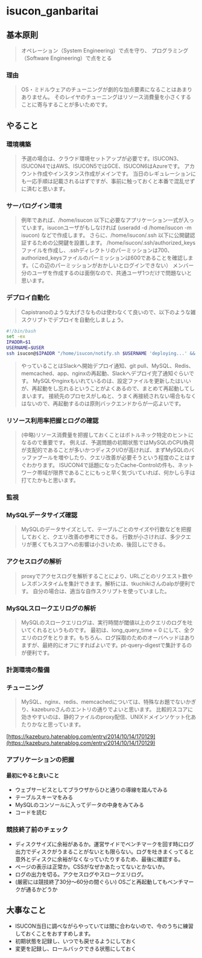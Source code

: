# isucon_ganbaritai

## 基本原則
> オペレーション（System Engineering）で点を守り、 プログラミング（Software Engineering）で点をとる

### 理由

> OS・ミドルウェアのチューニングが劇的な加点要素になることはあまりありません。 そのレイヤのチューニングはリソース消費量を小さくすることに寄与することが多いためです。

## やること

### 環境構築

> 予選の場合は、クラウド環境セットアップが必要です。ISUCON3、ISUCON4ではAWS、ISUCON5ではGCE、ISUCON6はAzureです。 アカウント作成やインスタンス作成がメインです。 当日のレギュレーションにも一応手順は記載されるはずですが、事前に触っておくと本番で混乱せずに済むと思います。

### サーバログイン環境

> 例年であれば、/home/isucon 以下に必要なアプリケーション一式が入っています。isuconユーザがもしなければ (useradd -d /home/isucon -m isucon) などで作成します。 さらに、/home/isucon/.ssh 以下に公開鍵認証するための公開鍵を設置します。 /home/isucon/.ssh/authorized_keysファイルを作成し、.sshディレクトリのパーミッションは700、authorized_keysファイルのパーミッションは600であることを確認します。（この辺のパーミッションがおかしいとログインできない） メンバー分のユーザを作成するのは面倒なので、共通ユーザ1つだけで問題ないと思います。

### デプロイ自動化

> Capistranoのような大げさなものは使わなくて良いので、以下のような雑スクリプトでデプロイを自動化しましょう。

```sh
#!/bin/bash
set -ex
IPADDR=$1
USERNAME=$USER
ssh isucon@$IPADDR "/home/isucon/notify.sh $USERNAME 'deploying...' && cd /home/isucon/deploy && git pull && ~/.local/perl/bin/carton install && sudo systemctl restart mysql && sudo service memcached restart && sudo systemctl restart isuxi.perl && sudo systemctl restart nginx && sudo sysctl -p && /home/isucon/notify.sh $USERNAME 'deploy done'"
```

> やっていることはSlackへ開始デプロイ通知、git pull、MySQL、Redis、memcached、app、nginxの再起動、Slackへデプロイ完了通知ぐらいです。 MySQLやnginxもいれているのは、設定ファイルを更新したはいいが、再起動をし忘れるということがよくあるので、まとめて再起動してしまいます。 接続先のプロセスがしぬと、うまく再接続されない場合もなくはないので、再起動するのは原則バックエンドからが一応よいです。

### リソース利用率把握とログの確認

> (中略)リソース消費量を把握しておくことはボトルネック特定のヒントになるので重要です。 例えば、予選問題の初期状態ではMySQLのCPU負荷が支配的であることが多いかつディスクI/Oが高ければ、まずMySQLのバッファプールを増やしたり、クエリ改善が必要そうという程度のことはすぐわかります。 ISUCON4で話題になったCache-Controlの件も、ネットワーク帯域が限界であることにもっと早く気づいていれば、何かしら手は打てたかもと思います。

### 監視

### MySQLデータサイズ確認

> MySQLのデータサイズとして、テーブルごとのサイズや行数などを把握しておくと、クエリ改善の参考にできる。 行数が小さければ、多少クエリが悪くてもスコアへの影響は小さいため、後回しにできる。

### アクセスログの解析

> proxyでアクセスログを解析することにより、URLごとのリクエスト数やレスポンスタイムを集計できます。解析には、tkuchikiさんのalpが便利です。 自分の場合は、適当な自作スクリプトを使っていました。

### MySQLスロークエリログの解析

> MySQLのスロークエリログは、実行時間が閾値以上のクエリのログを吐いてくれるというものです。 最初は、long_query_time = 0 にして、全クエリのログをとります。もちろん、ログ採取のためのオーバヘッドはありますが、最終的にオフにすればよいです。pt-query-digestで集計するのが便利です。

### 計測環境の整備

### チューニング

> MySQL、nginx、redis、memcachedについては、特殊なお題でないかぎり、kazeburoさんのエントリの通りでよいと思います。 比較的スコアに効きやすいのは、静的ファイルのproxy配信、UNIXドメインソケット化あたりかなと思っています。

[https://kazeburo.hatenablog.com/entry/2014/10/14/170129](https://kazeburo.hatenablog.com/entry/2014/10/14/170129)

### アプリケーションの把握

#### 最初にやると良いこと

* ウェブサービスとしてブラウザからひと通りの導線を踏んでみる
* テーブルスキーマをみる
* MySQLのコンソールに入ってデータの中身をみてみる
* コードを読む

### 競技終了前のチェック

* ディスクサイズに余裕があるか。運営サイドでベンチマークを回す時にログ出力でディスクがうまることがないとも限らない。ログを吐きまくってると意外とディスクに余裕がなくなっていたりするため、最後に確認する。
* ページの表示は正常か。CSSがなぜかあたってないとかないか。
* ログの出力を切る。アクセスログやスロークエリログ。
* (厳密には競技終了30分〜60分の間ぐらい) OSごと再起動してもベンチマークが通るかどうか

## 大事なこと

* ISUCON当日に調べながらやっていては間に合わないので、今のうちに練習しておくことをおすすめします。 
* 初期状態を記録し、いつでも戻せるようにしておく
* 変更を記録し、ロールバックできる状態にしておく
